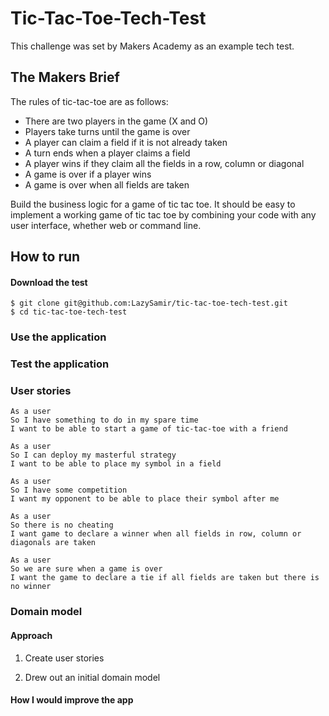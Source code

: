 # Tic-Tac-Toe-Tech-Test

This challenge was set by Makers Academy as an example tech test.

<!-- Choose js business logic, why? -->

## The Makers Brief

The rules of tic-tac-toe are as follows:

* There are two players in the game (X and O)
* Players take turns until the game is over
* A player can claim a field if it is not already taken
* A turn ends when a player claims a field
* A player wins if they claim all the fields in a row, column or diagonal
* A game is over if a player wins
* A game is over when all fields are taken

Build the business logic for a game of tic tac toe. It should be easy to implement a working game of tic tac toe by combining your code with any user interface, whether web or command line.

## How to run

#### Download the test
```
$ git clone git@github.com:LazySamir/tic-tac-toe-tech-test.git
$ cd tic-tac-toe-tech-test
```

### Use the application

### Test the application

### User stories

```
As a user
So I have something to do in my spare time
I want to be able to start a game of tic-tac-toe with a friend

As a user
So I can deploy my masterful strategy
I want to be able to place my symbol in a field

As a user
So I have some competition
I want my opponent to be able to place their symbol after me

As a user
So there is no cheating
I want game to declare a winner when all fields in row, column or diagonals are taken

As a user
So we are sure when a game is over
I want the game to declare a tie if all fields are taken but there is no winner
```

### Domain model

#### Approach
1. Create user stories

2. Drew out an initial domain model


#### How I would improve the app
